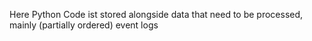 Here Python Code ist stored
alongside data that need to be processed, mainly (partially ordered) event logs
